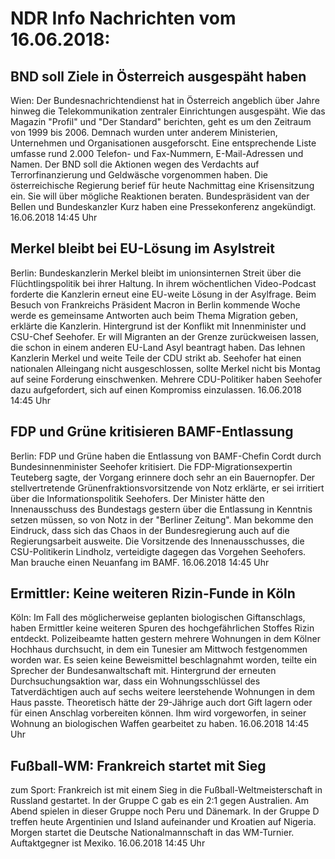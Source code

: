 # NDR Info Nachrichten vom 16.06.2018:


## BND soll Ziele in Österreich ausgespäht haben
Wien: Der Bundesnachrichtendienst hat in Österreich angeblich über Jahre hinweg die Telekommunikation zentraler Einrichtungen ausgespäht. Wie das Magazin "Profil" und "Der Standard" berichten, geht es um den Zeitraum von 1999 bis 2006. Demnach wurden unter anderem Ministerien, Unternehmen und Organisationen ausgeforscht. Eine entsprechende Liste umfasse rund 2.000 Telefon- und Fax-Nummern, E-Mail-Adressen und Namen. Der BND soll die Aktionen wegen des Verdachts auf Terrorfinanzierung und Geldwäsche vorgenommen haben. Die österreichische Regierung berief für heute Nachmittag eine Krisensitzung ein. Sie will über mögliche Reaktionen beraten. Bundespräsident van der Bellen und Bundeskanzler Kurz haben eine
Pressekonferenz angekündigt. 16.06.2018 14:45 Uhr 

## Merkel bleibt bei EU-Lösung im Asylstreit
Berlin: Bundeskanzlerin Merkel bleibt im unionsinternen Streit über die Flüchtlingspolitik bei ihrer Haltung. In ihrem wöchentlichen Video-Podcast forderte die Kanzlerin erneut eine EU-weite Lösung in der Asylfrage. Beim Besuch von Frankreichs Präsident Macron in Berlin kommende Woche werde es gemeinsame Antworten auch beim Thema Migration geben, erklärte die Kanzlerin. Hintergrund ist der Konflikt mit Innenminister und CSU-Chef Seehofer. Er will Migranten an der Grenze zurückweisen lassen, die schon in einem anderen EU-Land Asyl beantragt haben. Das lehnen Kanzlerin Merkel und weite Teile der CDU strikt ab. Seehofer hat einen nationalen Alleingang nicht ausgeschlossen, sollte Merkel nicht bis Montag auf seine Forderung einschwenken. Mehrere CDU-Politiker haben Seehofer dazu aufgefordert, sich auf einen Kompromiss einzulassen. 16.06.2018 14:45 Uhr 

## FDP und Grüne kritisieren BAMF-Entlassung
Berlin:       FDP und Grüne haben die Entlassung von BAMF-Chefin Cordt durch Bundesinnenminister Seehofer kritisiert. Die FDP-Migrationsexpertin Teuteberg sagte, der Vorgang erinnere doch sehr an ein Bauernopfer. Der stellvertretende Grünenfraktionsvorsitzende von Notz erklärte, er sei irritiert über die Informationspolitik Seehofers. Der Minister hätte den Innenausschuss des Bundestags gestern über die Entlassung in Kenntnis setzen müssen, so von Notz in der "Berliner Zeitung". Man bekomme den Eindruck, dass sich das Chaos in der Bundesregierung auch auf die Regierungsarbeit ausweite. Die Vorsitzende des Innenausschusses, die CSU-Politikerin Lindholz, verteidigte dagegen das Vorgehen Seehofers. Man brauche einen Neuanfang im BAMF. 16.06.2018 14:45 Uhr 

## Ermittler: Keine weiteren Rizin-Funde in Köln
Köln: Im Fall des möglicherweise geplanten biologischen Giftanschlags, haben Ermittler keine weiteren Spuren des hochgefährlichen Stoffes Rizin entdeckt. Polizeibeamte hatten gestern mehrere Wohnungen in dem Kölner Hochhaus durchsucht, in dem ein Tunesier am Mittwoch festgenommen worden war. Es seien keine Beweismittel beschlagnahmt worden, teilte ein Sprecher der Bundesanwaltschaft mit. Hintergrund der erneuten Durchsuchungsaktion war, dass ein Wohnungsschlüssel des Tatverdächtigen auch auf sechs weitere leerstehende Wohnungen in dem Haus passte. Theoretisch hätte der 29-Jährige auch dort Gift lagern oder für einen Anschlag vorbereiten können. Ihm wird vorgeworfen, in seiner Wohnung an biologischen Waffen gearbeitet zu haben. 16.06.2018 14:45 Uhr 

## Fußball-WM: Frankreich startet mit Sieg
zum Sport: Frankreich ist mit einem Sieg in die Fußball-Weltmeisterschaft in Russland gestartet. In der Gruppe C gab es ein 2:1 gegen Australien. Am Abend spielen in dieser Gruppe noch Peru und Dänemark. In der Gruppe D treffen heute Argentinien und Island aufeinander und Kroatien auf Nigeria. Morgen startet die Deutsche Nationalmannschaft in das WM-Turnier. Auftaktgegner ist Mexiko. 16.06.2018 14:45 Uhr 

